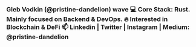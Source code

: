 <h3 align="left">Gleb Vodkin (@pristine-dandelion) wave
     💻 Core Stack: Rust. Mainly focused on Backend & DevOps.
     🔥 Interested in Blockchain & DeFi
     📫 Linkedin | Twitter | Instagram | Medium: @pristine-dandelion
</h3>

